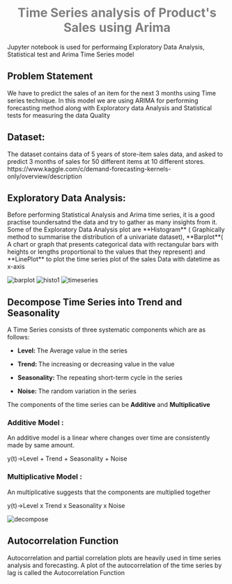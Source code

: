 <h1 style="color:grey;text-align:center"> 
Time Series analysis of Product's Sales using Arima 
</h1>    

Jupyter notebook is used for performaing Exploratory Data Analysis, Statistical test and Arima Time Series model

<h2>Problem Statement </h2>
<p> We have to predict the sales of an item for the next 3 months using Time series technique. In this model we are using ARIMA for performing forecasting method along with  Exploratory data Analysis and Statistical tests for measuring the data Quality 
</p>


<h2>Dataset: </h2>

<p> The dataset contains data of 5 years of store-item sales data, and asked to predict 3 months of sales for 50 different items at 10 different stores.
  https://www.kaggle.com/c/demand-forecasting-kernels-only/overview/description </p>
  
  
  <h2>Exploratory Data Analysis: </h2>

<p>Before performing Statistical Analysis and Arima time series, it is a good practise toundersatnd the data and try to gather as many insights from it. Some of the Exploratory Data Analysis plot are **Histogram** ( Graphically method to summarise the distribution of a univariate dataset), **Barplot**( A chart or graph that presents categorical data with rectangular bars with heights or lengths proportional to the values that they represent) and **LinePlot** to plot the time series plot of the sales Data with datetime as x-axis</p>


![barplot](https://user-images.githubusercontent.com/57468338/120264747-6f083f00-c26c-11eb-9e50-49d2fbd137e5.png)
![histo1](https://user-images.githubusercontent.com/57468338/120264770-7a5b6a80-c26c-11eb-9e0d-e0393cbc6960.png)
![timeseries](https://user-images.githubusercontent.com/57468338/120264773-7cbdc480-c26c-11eb-80e5-27b5626d6bc2.png)


<h2>Decompose Time Series into Trend and Seasonality</h2>

<p>
A Time Series consists of three systematic components which are as follows:
  <ul>
    <li><strong>Level: </strong>The Average value in the series</p>
      <li><strong>Trend: </strong>The increasing or decreasing value in the value</p>
        <li><strong>Seasonality: </strong>The repeating short-term cycle in the series</p>
          <li><strong>Noise: </strong>The random variation in the series</p>
    </ul>

The components of the time series can be <strong>Additive</strong> and <strong>Multiplicative</strong>
<h3>Additive Model : </h3> <p> An additive model is a linear where changes over time are consistently made by same amount.</p>

y(t)->Level + Trend + Seasonality + Noise
<h3>Multiplicative Model : </h3> <p> An multiplicative suggests that the components are multiplied together</p>
y(t)->Level x Trend x Seasonality x Noise
</p>

![decompose](https://user-images.githubusercontent.com/57468338/120268763-6e73a680-c274-11eb-9e68-3aa971303fb7.png)

<h2>Autocorrelation Function</h2>
<p> Autocorrelation and partial correlation plots are heavily used in time series analysis and forecasting. A plot of the autocorrelation of the time series by lag is called the Autocorrelation Function


